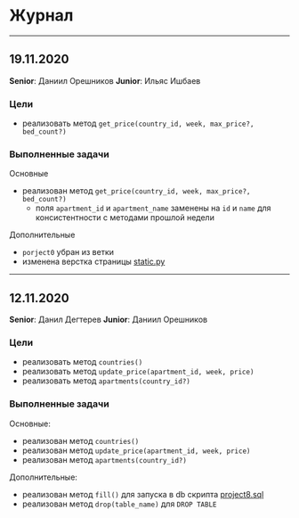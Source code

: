 # Журнал

---

## 19.11.2020

**Senior**: Даниил Орешников
**Junior**: Ильяс Ишбаев

### Цели

- реализовать метод `get_price(country_id, week, max_price?, bed_count?)`

### Выполненные задачи

Основные
- реализован метод `get_price(country_id, week, max_price?, bed_count?)`
    - поля `apartment_id` и `apartment_name` заменены на `id` и `name` для консистентности с методами прошлой недели

Дополнительные
- `porject0` убран из ветки
- изменена верстка страницы [static.py](project8/static.py)

---

## 12.11.2020

**Senior**: Данил Дегтерев
**Junior**: Даниил Орешников

### Цели

- реализовать метод `countries()`
- реализовать метод `update_price(apartment_id, week, price)`
- реализовать метод `apartments(country_id?)`

### Выполненные задачи

Основные:
- реализован метод `countries()`
- реализован метод `update_price(apartment_id, week, price)`
- реализован метод `apartments(country_id?)`

Дополнительные:
- реализован метод `fill()` для запуска в db скрипта [project8.sql](project8/project8.sql)
- реализован метод `drop(table_name)` для `DROP TABLE`